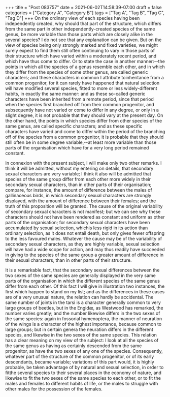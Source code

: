 +++
title = "Post 083757"
date = 2021-06-02T14:58:39-07:00
draft = false
categories = ["Category A", "Category B"]
tags = ["Tag A", "Tag B", "Tag C", "Tag D"]
+++
On the ordinary view of each species having been independently created, why should that part of the structure, which differs from the same part in other independently-created species of the same genus, be more variable than those parts which are closely alike in the several species? I do not see that any explanation can be given. But on the view of species being only strongly marked and fixed varieties, we might surely expect to find them still often continuing to vary in those parts of their structure which have varied within a moderately recent period, and which have thus come to differ. Or to state the case in another manner:--the points in which all the species of a genus resemble each other, and in which they differ from the species of some other genus, are called generic characters; and these characters in common I attribute toinheritance from a common progenitor, for it can rarely have happened that natural selection will have modified several species, fitted to more or less widely-different habits, in exactly the same manner: and as these so-called generic characters have been inherited from a remote period, since that period when the species first branched off from their common progenitor, and subsequently have not varied or come to differ in any degree, or only in a slight degree, it is not probable that they should vary at the present day. On the other hand, the points in which species differ from other species of the same genus, are called specific characters; and as these specific characters have varied and come to differ within the period of the branching off of the species from a common progenitor, it is probable that they should still often be in some degree variable,--at least more variable than those parts of the organisation which have for a very long period remained constant.

In connexion with the present subject, I will make only two other remarks. I think it will be admitted, without my entering on details, that secondary sexual characters are very variable; I think it also will be admitted that species of the same group differ from each other more widely in their secondary sexual characters, than in other parts of their organisation; compare, for instance, the amount of difference between the males of gallinaceous birds, in which secondary sexual characters are strongly displayed, with the amount of difference between their females; and the truth of this proposition will be granted. The cause of the original variability of secondary sexual characters is not manifest; but we can see why these characters should not have been rendered as constant and uniform as other parts of the organisation; for secondary sexual characters have been accumulated by sexual selection, whichis less rigid in its action than ordinary selection, as it does not entail death, but only gives fewer offspring to the less favoured males. Whatever the cause may be of the variability of secondary sexual characters, as they are highly variable, sexual selection will have had a wide scope for action, and may thus readily have succeeded in giving to the species of the same group a greater amount of difference in their sexual characters, than in other parts of their structure.

It is a remarkable fact, that the secondary sexual differences between the two sexes of the same species are generally displayed in the very same parts of the organisation in which the different species of the same genus differ from each other. Of this fact I will give in illustration two instances, the first which happen to stand on my list; and as the differences in these cases are of a very unusual nature, the relation can hardly be accidental. The same number of joints in the tarsi is a character generally common to very large groups of beetles, but in the Engidæ, as Westwood has remarked, the number varies greatly; and the number likewise differs in the two sexes of the same species: again in fossorial hymenoptera, the manner of neuration of the wings is a character of the highest importance, because common to large groups; but in certain genera the neuration differs in the different species, and likewise in the two sexes of the same species. This relation has a clear meaning on my view of the subject: I look at all the species of the same genus as having as certainly descended from the same progenitor, as have the two sexes of any one of the species. Consequently, whatever part of the structure of the common progenitor, or of its early descendants, became variable; variations of this part would, it is highly probable, be taken advantage of by natural and sexual selection, in order to fitthe several species to their several places in the economy of nature, and likewise to fit the two sexes of the same species to each other, or to fit the males and females to different habits of life, or the males to struggle with other males for the possession of the females.
